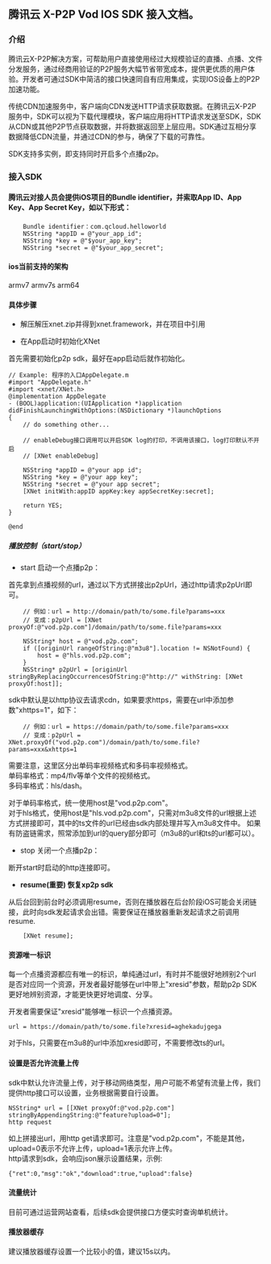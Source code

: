 ## 腾讯云 X-P2P Vod IOS SDK 接入文档。

### 介绍

腾讯云X-P2P解决方案，可帮助用户直接使用经过大规模验证的直播、点播、文件分发服务，通过经商用验证的P2P服务大幅节省带宽成本，提供更优质的用户体验。开发者可通过SDK中简洁的接口快速同自有应用集成，实现IOS设备上的P2P加速功能。

传统CDN加速服务中，客户端向CDN发送HTTP请求获取数据。在腾讯云X-P2P服务中，SDK可以视为下载代理模块，客户端应用将HTTP请求发送至SDK，SDK从CDN或其他P2P节点获取数据，并将数据返回至上层应用。SDK通过互相分享数据降低CDN流量，并通过CDN的参与，确保了下载的可靠性。

SDK支持多实例，即支持同时开启多个点播p2p。

### 接入SDK

#### 腾讯云对接人员会提供iOS项目的Bundle identifier，并索取App ID、App Key、App Secret Key，如以下形式：

        Bundle identifier：com.qcloud.helloworld
        NSString *appID = @"your_app_id";
        NSString *key = @"$your_app_key";
        NSString *secret = @"$your_app_secret";

#### ios当前支持的架构

armv7 armv7s arm64

#### 具体步骤

- 解压解压xnet.zip并得到xnet.framework，并在项目中引用

- 在App启动时初始化XNet

首先需要初始化p2p sdk，最好在app启动后就作初始化。

```
// Example: 程序的入口AppDelegate.m
#import "AppDelegate.h"
#import <xnet/XNet.h>
@implementation AppDelegate
- (BOOL)application:(UIApplication *)application didFinishLaunchingWithOptions:(NSDictionary *)launchOptions
{
    // do something other...

    // enableDebug接口调用可以开启SDK log的打印，不调用该接口，log打印默认不开启
    // [XNet enableDebug]

    NSString *appID = @"your app id";
    NSString *key = @"your app key";
    NSString *secret = @"your app secret";
    [XNet initWith:appID appKey:key appSecretKey:secret];

    return YES;
}

@end
 ```

##### 播放控制（start/stop）

- start 启动一个点播p2p：

首先拿到点播视频的url，通过以下方式拼接出p2pUrl，通过http请求p2pUrl即可。

```
    // 例如：url = http://domain/path/to/some.file?params=xxx
    // 变成：p2pUrl = [XNet proxyOf:@"vod.p2p.com"]/domain/path/to/some.file?params=xxx

    NSString* host = @"vod.p2p.com";
    if ([originUrl rangeOfString:@"m3u8"].location != NSNotFound) {
        host = @"hls.vod.p2p.com";
    }
    NSString* p2pUrl = [originUrl stringByReplacingOccurrencesOfString:@"http://" withString: [XNet proxyOf:host]];
```

sdk中默认是以http协议去请求cdn，如果要求https，需要在url中添加参数"xhttps=1"，如下：

```
    // 例如：url = https://domain/path/to/some.file?params=xxx
    // 变成：p2pUrl = XNet.proxyOf("vod.p2p.com")/domain/path/to/some.file?params=xxx&xhttps=1
```

需要注意，这里区分出单码率视频格式和多码率视频格式。  
单码率格式：mp4/flv等单个文件的视频格式。    
多码率格式：hls/dash。

对于单码率格式，统一使用host是"vod.p2p.com"。   
对于hls格式，使用host是"hls.vod.p2p.com"，只需对m3u8文件的url根据上述方式拼接即可，其中的ts文件的url已经由sdk内部处理并写入m3u8文件中。
如果有防盗链需求，照常添加到url的query部分即可（m3u8的url和ts的url都可以）。

- stop 关闭一个点播p2p：

断开start时启动的http连接即可。

- **resume(重要) 恢复xp2p sdk**

从后台回到前台时必须调用resume，否则在播放器在后台阶段iOS可能会关闭链接，此时向sdk发起请求会出错。需要保证在播放器重新发起请求之前调用resume.

```
    [XNet resume];
```


#### 资源唯一标识

每一个点播资源都应有唯一的标识，单纯通过url，有时并不能很好地辨别2个url是否对应同一个资源，开发者最好能够在url中带上"xresid"参数，帮助p2p SDK更好地辨别资源，才能更快更好地调度、分享。

开发者需要保证"xresid"能够唯一标识一个点播资源。

```
url = https://domain/path/to/some.file?xresid=aghekadujgega
```

对于hls，只需要在m3u8的url中添加xresid即可，不需要修改ts的url。

#### 设置是否允许流量上传

sdk中默认允许流量上传，对于移动网络类型，用户可能不希望有流量上传，我们提供http接口可以设置，业务根据需要自行设置。

```
NSString* url = [[XNet proxyOf:@"vod.p2p.com"] stringByAppendingString:@"feature?upload=0"];
http request
```

如上拼接出url，用http get请求即可。注意是"vod.p2p.com"，不能是其他，upload=0表示不允许上传，upload=1表示允许上传。     
http请求到sdk，会响应json展示设置结果，示例:

```
{"ret":0,"msg":"ok","download":true,"upload":false}
```

#### 流量统计

目前可通过运营网站查看，后续sdk会提供接口方便实时查询单机统计。

#### 播放器缓存

建议播放器缓存设置一个比较小的值，建议15s以内。
